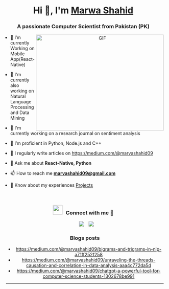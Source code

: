 
<!--
**marwashahid/marwashahid** is a ✨ _special_ ✨ repository because its `README.md` (this file) appears on your GitHub profile.

Here are some ideas to get you started:

- 🔭 I’m currently working on ...
- 🌱 I’m currently learning ...
- 👯 I’m looking to collaborate on ...
- 🤔 I’m looking for help with ...
- 💬 Ask me about ...
- 📫 How to reach me: ...
- 😄 Pronouns: ...
- ⚡ Fun fact: ...
-->
<h1 align="center">Hi 👋, I'm <a href="https://marwashahid.github.io/marwashahid.dev/" target="blank">
Marwa Shahid</a></h1>
<h3 align="center">A passionate Computer Scientist from Pakistan (PK)</h3>




<a target="_blank" align="center">
  <img align="right" top="500" height="300" width="400" alt="GIF" src="https://media.giphy.com/media/SWoSkN6DxTszqIKEqv/giphy.gif">
</a>


- 🌱 I’m currently Working on Mobile App(React-Native)
  
- 🌱 I'm currently also working on Natural Language Processing and Data Mining
  
- 🤝 I'm currently working on a research journal on sentiment analysis

- 🌱 I’m proficient in Python, Node.js and C++

- 📝 I regularly write articles on https://medium.com/@marvashahid09

- 💬 Ask me about **React-Native, Python**

- 📫 How to reach me **marvashahid09@gmail.com**

- 📄 Know about my experiences <a href="https://marwashahid.github.io/marwashahid.dev/" target="blank">Projects</a>
<br/>
<h3 align="center" > <img src="https://media.giphy.com/media/iY8CRBdQXODJSCERIr/giphy.gif" width="30" height="30" style="margin-right: 10px;">Connect with me 🤝 </h3>

<p align="center">

 <div align="center"  class="icons-social" style="margin-left: 10px;">
        <a style="margin-left: 10px;"  target="_blank" href="https://www.linkedin.com/in/marwashahid/">
			<img src="https://img.icons8.com/doodle/40/000000/linkedin--v2.png"></a>
        <a style="margin-left: 10px;" target="_blank" href="https://github.com/marwashahid">
		<img src="https://img.icons8.com/doodle/40/000000/github--v1.png"></a>


</p>

### Blogs posts

<!-- BLOG-POST-LIST:START -->

- https://medium.com/@marvashahid09/bigrams-and-trigrams-in-nlp-a71ff252f258
- https://medium.com/@marvashahid09/unraveling-the-threads-causation-and-correlation-in-data-analysis-aaa4c772da5d
- https://medium.com/@marvashahid09/chatgpt-a-powerful-tool-for-computer-science-students-1302678be991
<!-- BLOG-POST-LIST:END -->

---

